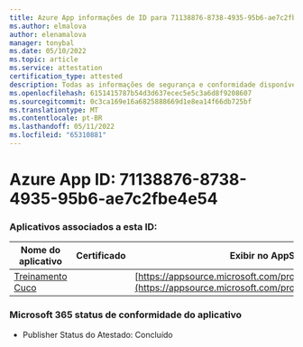 ```yaml
---
title: Azure App informações de ID para 71138876-8738-4935-95b6-ae7c2fbe4e54
ms.author: elmalova
author: elenamalova
manager: tonybal
ms.date: 05/10/2022
ms.topic: article
ms.service: attestation
certification_type: attested
description: Todas as informações de segurança e conformidade disponíveis para 71138876-8738-4935-95b6-ae7c2fbe4e54.
ms.openlocfilehash: 6151415787b54d3d637ecec5e5c3a6d8f9208607
ms.sourcegitcommit: 0c3ca169e16a6825888669d1e8ea14f66db725bf
ms.translationtype: MT
ms.contentlocale: pt-BR
ms.lasthandoff: 05/11/2022
ms.locfileid: "65310881"
---
```

# <a name="azure-app-id-71138876-8738-4935-95b6-ae7c2fbe4e54"></a>Azure App ID: 71138876-8738-4935-95b6-ae7c2fbe4e54


### <a name="apps-associated-with-this-id"></a>Aplicativos associados a esta ID:
| **Nome do aplicativo** | **Certificado** | **Exibir no AppSource** |
|--------------|---------------|-----------------------|
| [Treinamento Cuco](../forward/WA200002750.md) |  | [https://appsource.microsoft.com/product/office/WA200002750](https://appsource.microsoft.com/product/office/WA200002750) |

### <a name="microsoft-365-app-compliance-status"></a>Microsoft 365 status de conformidade do aplicativo
- Publisher Status do Atestado: Concluído
